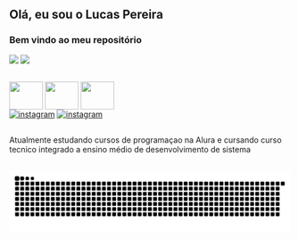 ## Olá, eu sou o Lucas Pereira
### Bem vindo ao meu repositório

<div id="Stats">
<img height = "180em" src="https://github-readme-stats.vercel.app/api?username=lupesii&count_private=true&show_icons=true&theme=radical&locale=pt-br"/>
<img height = "180em" src="https://github-readme-stats.vercel.app/api/top-langs/?username=lupesii&layout=compact&theme=radical&count_private=true&show_icons=true&locale=pt-br"/>
</div>

##

<div style= "display: inline-block" id="Dev Icons">
<img align = "center" height = "50" width = "60" src="https://cdn.jsdelivr.net/gh/devicons/devicon/icons/html5/html5-original-wordmark.svg" />
<img align = "center" height = "50" width = "60" src="https://cdn.jsdelivr.net/gh/devicons/devicon/icons/css3/css3-original-wordmark.svg" />
<img align = "center" height = "50" width = "60" src="https://cdn.jsdelivr.net/gh/devicons/devicon/icons/javascript/javascript-original.svg" />
</div> <br>
<div>
<a href="https://www.instagram.com/_lupesi/"><img src="https://img.shields.io/badge/Instagram-E4405F?style=for-the-badge&logo=instagram&logoColor=white" alt="instagram"/ target="_blank"></a>
<a href="https://www.linkedin.com/in/lucas-silva-e-pereira/"><img src="https://img.shields.io/badge/LinkedIn-0077B5?style=for-the-badge&logo=linkedin&logoColor=white" alt="instagram"/ target="_blank"></a>
</div>

##

Atualmente estudando cursos de programaçao na Alura e cursando curso tecnico integrado a ensino médio de desenvolvimento de sistema

##

![snake gif](https://github.com/lupesii/lupesii/blob/output/github-contribution-grid-snake.svg)
